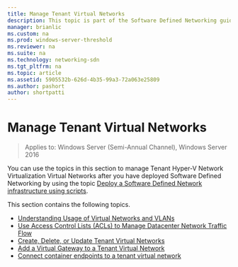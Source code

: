 ```yaml
---
title: Manage Tenant Virtual Networks
description: This topic is part of the Software Defined Networking guide on how to Manage Tenant Workloads and Virtual Networks in Windows Server 2016.
manager: brianlic
ms.custom: na
ms.prod: windows-server-threshold
ms.reviewer: na
ms.suite: na
ms.technology: networking-sdn
ms.tgt_pltfrm: na
ms.topic: article
ms.assetid: 5905532b-626d-4b35-99a3-72a063e25809
ms.author: pashort
author: shortpatti
---
```

# Manage Tenant Virtual Networks

>Applies to: Windows Server (Semi-Annual Channel), Windows Server 2016

You can use the topics in this section to manage Tenant Hyper-V Network Virtualization Virtual Networks after you have deployed Software Defined Networking by using the topic [Deploy a Software Defined Network infrastructure using scripts](../../sdn/deploy/Deploy-a-Software-Defined-Network-infrastructure-using-scripts.md).  
  
This section contains the following topics.  
  
- [Understanding Usage of Virtual Networks and VLANs](Understanding-Usage-of-Virtual-Networks-and-VLANs.md)  
- [Use Access Control Lists (ACLs) to Manage Datacenter Network Traffic Flow](use-acls-for-traffic-flow.md)  
- [Create, Delete, or Update Tenant Virtual Networks](Create,-Delete,-or-Update-Tenant-Virtual-Networks.md)  
- [Add a Virtual Gateway to a Tenant Virtual Network](Add-a-Virtual-Gateway-to-a-Tenant-Virtual-Network.md)
- [Connect container endpoints to a tenant virtual network](Connect-container-endpoints-to-a-Tenant-Virtual-Network.md)


